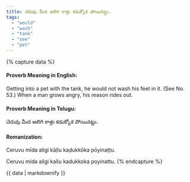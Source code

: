 ```yaml
---
title: చెరువు మీద అలిగి కాళ్లు కడుక్కోక పోయినట్టు.
tags:
  - "would"
  - "wash"
  - "tank"
  - "see"
  - "pet"
---
```


{% capture data %}
#### Proverb Meaning in English:
Getting into a pet with the tank, he would not wash his feet in it.
(See No. 53.)
When a man grows angry, his reason rides out.

#### Proverb Meaning in Telugu:
చెరువు మీద అలిగి కాళ్లు కడుక్కోక పోయినట్టు.

#### Romanization:
Ceruvu mīda aligi kāḷlu kaḍukkōka pōyinaṭṭu.

Ceruvu mida aligi kallu kadukkoka poyinattu.
{% endcapture %}

{{ data | markdownify }}

